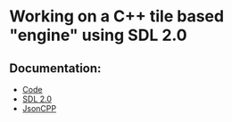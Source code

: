 # Working on a C++ tile based "engine" using SDL 2.0

## Documentation:
- [Code](http://twinklebear.github.com/LPCGame/)
- [SDL 2.0](http://wiki.libsdl.org/moin.cgi/FrontPage)
- [JsonCPP](http://jsoncpp.sourceforge.net/)

